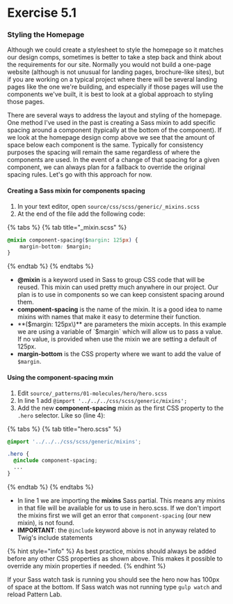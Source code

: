 # Exercise 5.1

### Styling the Homepage

Although we could create a stylesheet to style the homepage so it matches our design comps, sometimes is better to take a step back and think about the requirements for our site.  Normally you would not build a one-page website \(although is not unusual for landing pages, brochure-like sites\), but if you are working on a typical project where there will be several landing pages like the one we're building, and especially if those pages will use the components we've built, it is best to look at a global approach to styling those pages.

There are several ways to address the layout and styling of the homepage.  One method I've used in the past is creating a Sass mixin to add specific spacing around a component \(typically at the bottom of the component\).  If we look at the homepage design comp above we see that the amount of space below each component is the same.  Typically for consistency purposes the spacing will remain the same regardless of where the components are used.  In the event of a change of that spacing for a given component, we can always plan for a fallback to override the original spacing rules.  Let's go with this approach for now.

#### Creating a Sass mixin for components spacing

1. In your text editor, open `source/css/scss/generic/_mixins.scss`
2. At the end of the file add the following code:

{% tabs %}
{% tab title="\_mixin.scss" %}
```css
@mixin component-spacing($margin: 125px) {
	margin-bottom: $margin;
}
```
{% endtab %}
{% endtabs %}

* **@mixin** is a keyword used in Sass to group CSS code that will be reused.  This mixin can used pretty much anywhere in our project.  Our plan is to use in components so we can keep consistent spacing around them.
* **component-spacing** is the name of the mixin.  It is a good idea to name mixins with names that make it easy to determine their function.
* **\($margin: 125px\)** are parameters the mixin accepts.  In this example we are using a variable of `$margin` which will allow us to pass a value.  If no value, is provided when use the mixin we are setting a default of 125px.
* **margin-bottom** is the CSS property where we want to add the value of `$margin`.

#### Using the component-spacing mxin

1. Edit `source/_patterns/01-molecules/hero/hero.scss`
2. In line 1 add `@import '../../../css/scss/generic/mixins';`
3. Add the new **component-spacing** mixin as the first CSS property to the `.hero` selector.  Like so \(line 4\):

{% tabs %}
{% tab title="hero.scss" %}
```css
@import '../../../css/scss/generic/mixins';

.hero {
  @include component-spacing;
  ...
}
```
{% endtab %}
{% endtabs %}

* In line 1 we are importing the **mixins** Sass partial.  This means any mixins in that file will be available for us to use in hero.scss.  If we don't import the mixins first we will get an error that `component-spacing` \(our new mixin\), is not found.
* **IMPORTANT**: the `@include` keyword above is not in anyway related to Twig's include statements

{% hint style="info" %}
As best practice, mixins should always be added before any other CSS properties as shown above.  This makes it possible to override any mixin properties if needed.
{% endhint %}

If your Sass watch task is running you should see the hero now has 100px of space at the bottom.  If Sass watch was not running type `gulp watch` and reload Pattern Lab.
